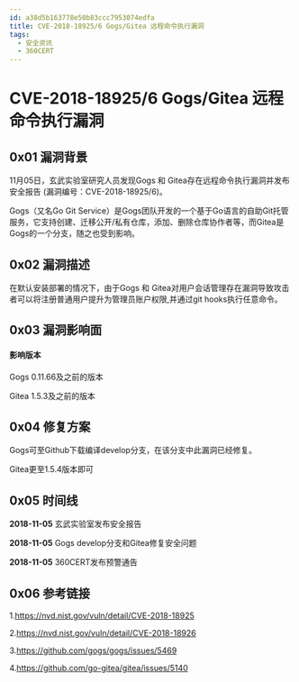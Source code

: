 ```yaml
---
id: a38d5b163778e50b83ccc7953074edfa
title: CVE-2018-18925/6 Gogs/Gitea 远程命令执行漏洞
tags: 
  - 安全资讯
  - 360CERT
---
```


# CVE-2018-18925/6 Gogs/Gitea 远程命令执行漏洞

0x01 漏洞背景
---------


11月05日，玄武实验室研究人员发现Gogs 和 Gitea存在远程命令执行漏洞并发布安全报告 (漏洞编号：CVE-2018-18925/6)。


Gogs（又名Go Git Service）是Gogs团队开发的一个基于Go语言的自助Git托管服务，它支持创建、迁移公开/私有仓库，添加、删除仓库协作者等，而Gitea是Gogs的一个分支，随之也受到影响。


0x02 漏洞描述
---------


在默认安装部署的情况下，由于Gogs 和 Gitea对用户会话管理存在漏洞导致攻击者可以将注册普通用户提升为管理员账户权限,并通过git hooks执行任意命令。


0x03 漏洞影响面
----------


#### 影响版本


Gogs 0.11.66及之前的版本


Gitea 1.5.3及之前的版本


0x04 修复方案
---------


Gogs可至Github下载编译develop分支，在该分支中此漏洞已经修复。


Gitea更至1.5.4版本即可


0x05 时间线
--------


**2018-11-05** 玄武实验室发布安全报告


**2018-11-05** Gogs develop分支和Gitea修复安全问题


**2018-11-05** 360CERT发布预警通告


0x06 参考链接
---------


1.<https://nvd.nist.gov/vuln/detail/CVE-2018-18925>


2.<https://nvd.nist.gov/vuln/detail/CVE-2018-18926>


3.<https://github.com/gogs/gogs/issues/5469>


4.<https://github.com/go-gitea/gitea/issues/5140>


